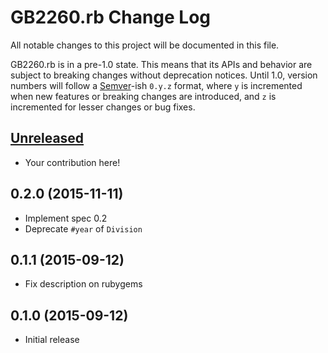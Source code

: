 # GB2260.rb Change Log

All notable changes to this project will be documented in this file.

GB2260.rb is in a pre-1.0 state. This means that its APIs and behavior are subject to breaking changes without deprecation notices. Until 1.0, version numbers will follow a [Semver][]-ish `0.y.z` format, where `y` is incremented when new features or breaking changes are introduced, and `z` is incremented for lesser changes or bug fixes.

## [Unreleased]

* Your contribution here!

## 0.2.0 (2015-11-11)

* Implement spec 0.2
* Deprecate `#year` of `Division` 

## 0.1.1 (2015-09-12)

* Fix description on rubygems

## 0.1.0 (2015-09-12)

* Initial release

[Semver]: http://semver.org
[Unreleased]: https://github.com/cn/GB2260.rb/compare/v0.2.0...HEAD

